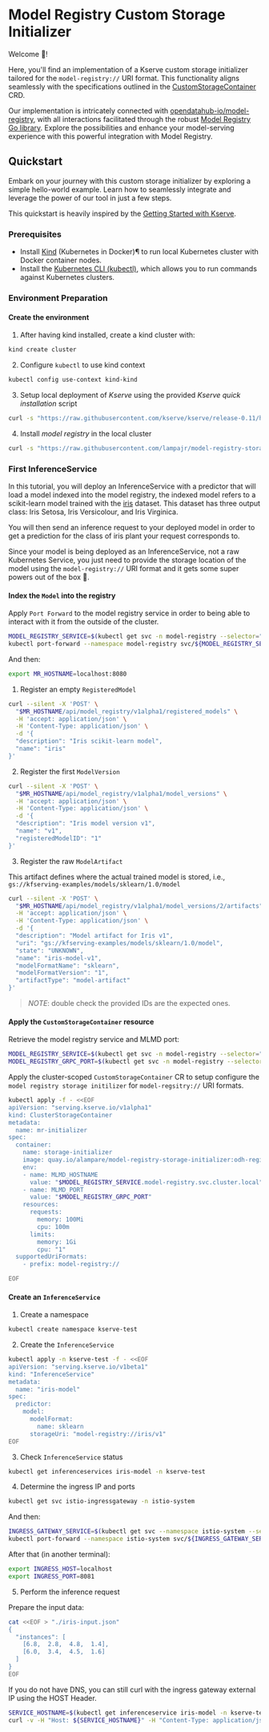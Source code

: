 # Model Registry Custom Storage Initializer

Welcome :wave:! 

Here, you'll find an implementation of a Kserve custom storage initializer tailored for the `model-registry://` URI format. This functionality aligns seamlessly with the specifications outlined in the [CustomStorageContainer](https://kserve.github.io/website/latest/modelserving/storage/storagecontainers/) CRD.

Our implementation is intricately connected with [opendatahub-io/model-registry](https://github.com/opendatahub-io/model-registry), with all interactions facilitated through the robust [Model Registry Go library](https://pkg.go.dev/github.com/opendatahub-io/model-registry). Explore the possibilities and enhance your model-serving experience with this powerful integration with Model Registry.

## Quickstart

Embark on your journey with this custom storage initializer by exploring a simple hello-world example. Learn how to seamlessly integrate and leverage the power of our tool in just a few steps.

This quickstart is heavily inspired by the [Getting Started with Kserve](https://kserve.github.io/website/master/get_started/).

### Prerequisites

* Install [Kind](https://kind.sigs.k8s.io/docs/user/quick-start) (Kubernetes in Docker)¶ to run local Kubernetes cluster with Docker container nodes.
* Install the [Kubernetes CLI (kubectl)](https://kubernetes.io/docs/tasks/tools/), which allows you to run commands against Kubernetes clusters. 

### Environment Preparation

#### Create the environment

1. After having kind installed, create a kind cluster with:
```bash
kind create cluster
```

2. Configure `kubectl` to use kind context
```bash
kubectl config use-context kind-kind
```

3. Setup local deployment of *Kserve* using the provided *Kserve quick installation* script
```bash
curl -s "https://raw.githubusercontent.com/kserve/kserve/release-0.11/hack/quick_install.sh" | bash
```

4. Install *model registry* in the local cluster

```bash
curl -s "https://raw.githubusercontent.com/lampajr/model-registry-storage-initializer/main/hack/install_model_registry.sh" | bash
```

### First InferenceService

In this tutorial, you will deploy an InferenceService with a predictor that will load a model indexed into the model registry, the indexed model refers to a scikit-learn model trained with the [iris](https://archive.ics.uci.edu/ml/datasets/iris) dataset. This dataset has three output class: Iris Setosa, Iris Versicolour, and Iris Virginica.

You will then send an inference request to your deployed model in order to get a prediction for the class of iris plant your request corresponds to.

Since your model is being deployed as an InferenceService, not a raw Kubernetes Service, you just need to provide the storage location of the model using the `model-registry://` URI format and it gets some super powers out of the box 🚀.

#### Index the `Model` into the registry

Apply `Port Forward` to the model registry service in order to being able to interact with it from the outside of the cluster.
```bash
MODEL_REGISTRY_SERVICE=$(kubectl get svc -n model-registry --selector="component=model-registry" --output jsonpath='{.items[0].metadata.name}')
kubectl port-forward --namespace model-registry svc/${MODEL_REGISTRY_SERVICE} 8080:8080
```
And then:
```bash
export MR_HOSTNAME=localhost:8080
```

1. Register an empty `RegisteredModel`

```bash
curl --silent -X 'POST' \
  "$MR_HOSTNAME/api/model_registry/v1alpha1/registered_models" \
  -H 'accept: application/json' \
  -H 'Content-Type: application/json' \
  -d '{
  "description": "Iris scikit-learn model",
  "name": "iris"
}'
```

2. Register the first `ModelVersion`

```bash
curl --silent -X 'POST' \
  "$MR_HOSTNAME/api/model_registry/v1alpha1/model_versions" \
  -H 'accept: application/json' \
  -H 'Content-Type: application/json' \
  -d '{
  "description": "Iris model version v1",
  "name": "v1",
  "registeredModelID": "1"
}'
```

3. Register the raw `ModelArtifact`

This artifact defines where the actual trained model is stored, i.e., `gs://kfserving-examples/models/sklearn/1.0/model`

```bash
curl --silent -X 'POST' \
  "$MR_HOSTNAME/api/model_registry/v1alpha1/model_versions/2/artifacts" \
  -H 'accept: application/json' \
  -H 'Content-Type: application/json' \
  -d '{
  "description": "Model artifact for Iris v1",
  "uri": "gs://kfserving-examples/models/sklearn/1.0/model",
  "state": "UNKNOWN",
  "name": "iris-model-v1",
  "modelFormatName": "sklearn",
  "modelFormatVersion": "1",
  "artifactType": "model-artifact"
}'
```

> *NOTE*: double check the provided IDs are the expected ones.

#### Apply the `CustomStorageContainer` resource

Retrieve the model registry service and MLMD port:
```bash
MODEL_REGISTRY_SERVICE=$(kubectl get svc -n model-registry --selector="component=model-registry" --output jsonpath='{.items[0].metadata.name}')
MODEL_REGISTRY_GRPC_PORT=$(kubectl get svc -n model-registry --selector="component=model-registry" --output jsonpath='{.items[0].spec.ports[0].targetPort}')
```

Apply the cluster-scoped `CustomStorageContainer` CR to setup configure the `model registry storage initilizer` for `model-regsitry://` URI formats.

```bash
kubectl apply -f - <<EOF
apiVersion: "serving.kserve.io/v1alpha1"
kind: ClusterStorageContainer
metadata:
  name: mr-initializer
spec:
  container:
    name: storage-initializer
    image: quay.io/alampare/model-registry-storage-initializer:odh-registry
    env:
    - name: MLMD_HOSTNAME
      value: "$MODEL_REGISTRY_SERVICE.model-registry.svc.cluster.local"
    - name: MLMD_PORT
      value: "$MODEL_REGISTRY_GRPC_PORT"
    resources:
      requests:
        memory: 100Mi
        cpu: 100m
      limits:
        memory: 1Gi
        cpu: "1"
  supportedUriFormats:
    - prefix: model-registry://

EOF
```

#### Create an `InferenceService`

1. Create a namespace
```bash
kubectl create namespace kserve-test
```

2. Create the `InferenceService`
```bash
kubectl apply -n kserve-test -f - <<EOF
apiVersion: "serving.kserve.io/v1beta1"
kind: "InferenceService"
metadata:
  name: "iris-model"
spec:
  predictor:
    model:
      modelFormat:
        name: sklearn
      storageUri: "model-registry://iris/v1"
EOF
```

3. Check `InferenceService` status
```bash
kubectl get inferenceservices iris-model -n kserve-test
```

4. Determine the ingress IP and ports

```bash
kubectl get svc istio-ingressgateway -n istio-system
```

And then:
```bash
INGRESS_GATEWAY_SERVICE=$(kubectl get svc --namespace istio-system --selector="app=istio-ingressgateway" --output jsonpath='{.items[0].metadata.name}')
kubectl port-forward --namespace istio-system svc/${INGRESS_GATEWAY_SERVICE} 8081:80
```

After that (in another terminal):
```bash
export INGRESS_HOST=localhost
export INGRESS_PORT=8081
```

5. Perform the inference request

Prepare the input data:
```bash
cat <<EOF > "./iris-input.json"
{
  "instances": [
    [6.8,  2.8,  4.8,  1.4],
    [6.0,  3.4,  4.5,  1.6]
  ]
}
EOF
```

If you do not have DNS, you can still curl with the ingress gateway external IP using the HOST Header.
```bash
SERVICE_HOSTNAME=$(kubectl get inferenceservice iris-model -n kserve-test -o jsonpath='{.status.url}' | cut -d "/" -f 3)
curl -v -H "Host: ${SERVICE_HOSTNAME}" -H "Content-Type: application/json" "http://${INGRESS_HOST}:${INGRESS_PORT}/v1/models/iris-v1:predict" -d @./iris-input.json
```
